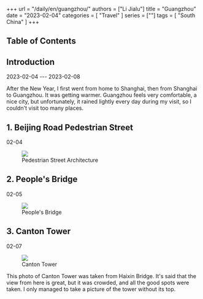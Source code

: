 +++
url = "/daily/en/guangzhou/"
authors = ["Li Jialu"]
title = "Guangzhou"
date = "2023-02-04"
categories = [
    "Travel"
]
series = [""]
tags = [
    "South China"
]
+++
<!DOCTYPE html>
<html lang="en">
<head>
    <meta charset="UTF-8">
    <meta name="viewport" content="width=device-width, initial-scale=1.0">
    <link rel="stylesheet" href="/assets/css/styles.css">
    <script src="/assets/js/toc.js"></script>
</head>
<body>
    <article>
        <nav>
            <h2>Table of Contents</h2>
            <ul id="toc">
                <!-- Table of contents will be dynamically generated here -->
            </ul>
        </nav>
        <section>
            <h2>Introduction</h2>
            <p>2023-02-04 --- 2023-02-08</p>
            <p>After the New Year, I first went from home to Shanghai, then from Shanghai to Guangzhou. It was getting warmer. Guangzhou feels very comfortable, a nice city, but unfortunately, it rained lightly every day during my visit, so I couldn't visit too many places.</p>
        </section>
        <section>
            <h2>1. Beijing Road Pedestrian Street</h2>
            <p>02-04 <i class="fas fa-umbrella"></i></p>
            <div class="container">
                <div class="image">
                    <figure>
                        <a data-fancybox="gallery" href="https://cdn.heirenlop.com/daily-record/guangzhou1.jpg">
    <img src="https://cdn.heirenlop.com/daily-record/guangzhou1.jpg" loading="lazy">
</a>
                        <figcaption>Pedestrian Street Architecture</figcaption>
                    </figure>
                </div>
            </div>
        </section>
        <section>
            <h2>2. People's Bridge</h2>
            <p>02-05 <i class="fas fa-cloud"></i></p>
            <div class="container">
                <div class="image">
                    <figure>
                        <a data-fancybox="gallery" href="https://cdn.heirenlop.com/daily-record/guangzhou2.jpg">
    <img src="https://cdn.heirenlop.com/daily-record/guangzhou2.jpg" loading="lazy">
</a>
                        <figcaption>People's Bridge</figcaption>
                    </figure>
                </div>
            </div>
        </section>
        <section>
            <h2>3. Canton Tower</h2>
            <p>02-07 <i class="fas fa-cloud"></i></p>
            <div class="container">
                <div class="image">
                    <figure>
                        <a data-fancybox="gallery" href="https://cdn.heirenlop.com/daily-record/guangzhou3.jpg">
    <img src="https://cdn.heirenlop.com/daily-record/guangzhou3.jpg" loading="lazy">
</a>
                        <figcaption>Canton Tower</figcaption>
                    </figure>
                </div>
                <div class="text">
                    <p>This photo of Canton Tower was taken from Haixin Bridge. It's said that the view from here is great, but it was crowded, and all the good spots were taken. I only managed to take a picture of the tower without its top.</p>
                </div>
            </div>
        </section>
    </article>
</body>
</html>
